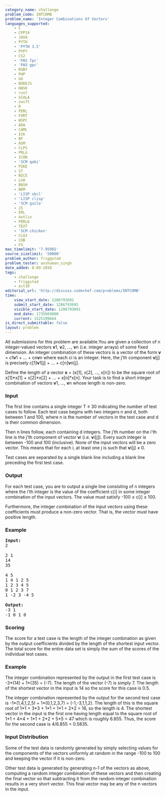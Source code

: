 ```yaml
---
category_name: challenge
problem_code: INTCOMB
problem_name: 'Integer Combinations Of Vectors'
languages_supported:
    - C
    - CPP14
    - JAVA
    - PYTH
    - 'PYTH 3.5'
    - PYPY
    - CS2
    - 'PAS fpc'
    - 'PAS gpc'
    - RUBY
    - PHP
    - GO
    - NODEJS
    - HASK
    - rust
    - SCALA
    - swift
    - D
    - PERL
    - FORT
    - WSPC
    - ADA
    - CAML
    - ICK
    - BF
    - ASM
    - CLPS
    - PRLG
    - ICON
    - 'SCM qobi'
    - PIKE
    - ST
    - NICE
    - LUA
    - BASH
    - NEM
    - 'LISP sbcl'
    - 'LISP clisp'
    - 'SCM guile'
    - JS
    - ERL
    - kotlin
    - PERL6
    - TEXT
    - 'SCM chicken'
    - CLOJ
    - COB
    - FS
max_timelimit: '7.95992'
source_sizelimit: '50000'
problem_author: friggstad
problem_tester: anshuman_singh
date_added: 8-09-2010
tags:
    - challenge
    - friggstad
    - oct10
editorial_url: 'http://discuss.codechef.com/problems/INTCOMB'
time:
    view_start_date: 1286793691
    submit_start_date: 1286793691
    visible_start_date: 1286793691
    end_date: 1735669800
    current: 1525199664
is_direct_submittable: false
layout: problem
---
```

All submissions for this problem are available.You are given a collection of n integer-valued vectors **v**1, **v**2, ..., **v**n (i.e. integer arrays) of some fixed dimension. An integer combination of these vectors is a vector of the form **v** = c1**v**1 + ... + cn**v**n where each ci is an integer. Here, the j'th component **v**\[j\] is precisely c\[1\]**v**1\[j\] + ... + c\[n\]**v**n\[j\].

Define the length of a vector **x** = (x\[1\], x\[2\], ..., x\[n\]) to be the square root of x\[1\]\*x\[1\] + x\[2\]\*x\[2\] + ... + x\[n\]\*x\[n\]. Your task is to find a short integer combination of vectors **v**1, ..., **v**n whose length is non-zero.

### Input

The first line contains a single integer T ≤ 30 indicating the number of test cases to follow. Each test case begins with two integers n and d, both between 1 and 100, where n is the number of vectors in the test case and d is their common dimension.

Then n lines follow, each containing d integers. The j'th number on the i'th line is the j'th component of vector **v**i (i.e. **v**i\[j\]). Every such integer is between -100 and 100 (inclusive). None of the input vectors will be a zero vector. This means that for each i, at least one j is such that **v**i\[j\] ≠ 0.

Test cases are separated by a single blank line including a blank line preceding the first test case.

### Output

For each test case, you are to output a single line consisting of n integers where the i'th integer is the value of the coefficient c\[i\] in some integer combination of the input vectors. The value must satisfy -100 ≤ c\[i\] ≤ 100.

Furthermore, the integer combination of the input vectors using these coefficients must produce a non-zero vector. That is, the vector must have positive length.

### Example

<pre>
<b>Input:</b>
2

2 1
14
35

4 5
1 4 1 2 5
1 2 3 4 5
0 1 2 3 7
1 -2 3 -4 5

<b>Output:</b>
-3 1
-1 0 1 0
</pre>
### Scoring

The score for a test case is the length of the integer combination as given by the output coefficients divided by the length of the shortest input vector. The total score for the entire data set is simply the sum of the scores of the individual test cases.

### Example

The integer combination represented by the output in the first test case is -3\*(14) + 1\*(35) = (-7). The length of the vector (-7) is simply 7. The length of the shortest vector in the input is 14 so the score for this case is 0.5.

The integer combination represented by the output for the second test case is -1\*(1,4,1,2,5) + 1\*(0,1,2,3,7) = (-1,-3,1,1,2). The length of this is the square root of 1\*1 + 3\*3 + 1\*1 + 1\*1 + 2\*2 = 16, so the length is 4. The shortest vector in the input is the first one having length equal to the square root of 1\*1 + 4\*4 + 1\*1 + 2\*2 + 5\*5 = 47 which is roughly 6.855. Thus, the score for the second case is 4/6.855 = 0.5835.

### Input Distribution

Some of the test data is randomly generated by simply selecting values for the components of the vectors uniformly at random in the range -100 to 100 and keeping the vector if it is non-zero.

Other test data is generated by generating n-1 of the vectors as above, computing a random integer combination of these vectors and then creating the final vector so that subtracting it from the random integer combination results in a very short vector. This final vector may be any of the n vectors in the input.
